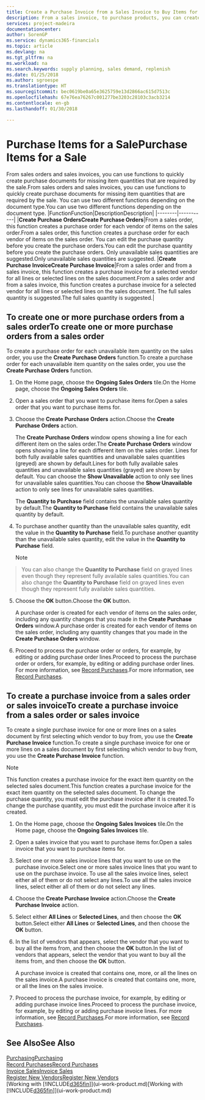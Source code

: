 ```yaml
---
title: Create a Purchase Invoice from a Sales Invoice to Buy Items for a Sale | Microsoft Docs
description: From a sales invoice, to purchase products, you can create a purchase invoice for a vendor or supplier.
services: project-madeira
documentationcenter: 
author: SorenGP
ms.service: dynamics365-financials
ms.topic: article
ms.devlang: na
ms.tgt_pltfrm: na
ms.workload: na
ms.search.keywords: supply planning, sales demand, replenish
ms.date: 01/25/2018
ms.author: sgroespe
ms.translationtype: HT
ms.sourcegitcommit: bec0619be0a65e3625759e13d2866ac615d7513c
ms.openlocfilehash: 67e76ea76267c001277be3203c28103c3acb3214
ms.contentlocale: en-gb
ms.lasthandoff: 01/30/2018

---
```

# <a name="purchase-items-for-a-sale"></a><span data-ttu-id="89e9a-103">Purchase Items for a Sale</span><span class="sxs-lookup"><span data-stu-id="89e9a-103">Purchase Items for a Sale</span></span>
<span data-ttu-id="89e9a-104">From sales orders and sales invoices, you can use functions to quickly create purchase documents for missing item quantities that are required by the sale.</span><span class="sxs-lookup"><span data-stu-id="89e9a-104">From sales orders and sales invoices, you can use functions to quickly create purchase documents for missing item quantities that are required by the sale.</span></span> <span data-ttu-id="89e9a-105">You can use two different functions depending on the document type.</span><span class="sxs-lookup"><span data-stu-id="89e9a-105">You can use two different functions depending on the document type.</span></span>
|<span data-ttu-id="89e9a-106">Function</span><span class="sxs-lookup"><span data-stu-id="89e9a-106">Function</span></span>|<span data-ttu-id="89e9a-107">Description</span><span class="sxs-lookup"><span data-stu-id="89e9a-107">Description</span></span>|
|--------|-----------|
|<span data-ttu-id="89e9a-108">**Create Purchase Orders**</span><span class="sxs-lookup"><span data-stu-id="89e9a-108">**Create Purchase Orders**</span></span>|<span data-ttu-id="89e9a-109">From a sales order, this function creates a purchase order for each vendor of items on the sales order.</span><span class="sxs-lookup"><span data-stu-id="89e9a-109">From a sales order, this function creates a purchase order for each vendor of items on the sales order.</span></span> <span data-ttu-id="89e9a-110">You can edit the purchase quantity before you create the purchase orders.</span><span class="sxs-lookup"><span data-stu-id="89e9a-110">You can edit the purchase quantity before you create the purchase orders.</span></span> <span data-ttu-id="89e9a-111">Only unavailable sales quantities are suggested.</span><span class="sxs-lookup"><span data-stu-id="89e9a-111">Only unavailable sales quantities are suggested.</span></span>
|<span data-ttu-id="89e9a-112">**Create Purchase Invoice**</span><span class="sxs-lookup"><span data-stu-id="89e9a-112">**Create Purchase Invoice**</span></span>|<span data-ttu-id="89e9a-113">From a sales order and from a sales invoice, this function creates a purchase invoice for a selected vendor for all lines or selected lines on the sales document.</span><span class="sxs-lookup"><span data-stu-id="89e9a-113">From a sales order and from a sales invoice, this function creates a purchase invoice for a selected vendor for all lines or selected lines on the sales document.</span></span> <span data-ttu-id="89e9a-114">The full sales quantity is suggested.</span><span class="sxs-lookup"><span data-stu-id="89e9a-114">The full sales quantity is suggested.</span></span>|

## <a name="to-create-one-or-more-purchase-orders-from-a-sales-order"></a><span data-ttu-id="89e9a-115">To create one or more purchase orders from a sales order</span><span class="sxs-lookup"><span data-stu-id="89e9a-115">To create one or more purchase orders from a sales order</span></span>
<span data-ttu-id="89e9a-116">To create a purchase order for each unavailable item quantity on the sales order, you use the **Create Purchase Orders** function.</span><span class="sxs-lookup"><span data-stu-id="89e9a-116">To create a purchase order for each unavailable item quantity on the sales order, you use the **Create Purchase Orders** function.</span></span>

1. <span data-ttu-id="89e9a-117">On the Home page, choose the **Ongoing Sales Orders** tile.</span><span class="sxs-lookup"><span data-stu-id="89e9a-117">On the Home page, choose the **Ongoing Sales Orders** tile.</span></span>
2. <span data-ttu-id="89e9a-118">Open a sales order that you want to purchase items for.</span><span class="sxs-lookup"><span data-stu-id="89e9a-118">Open a sales order that you want to purchase items for.</span></span>
3. <span data-ttu-id="89e9a-119">Choose the **Create Purchase Orders** action.</span><span class="sxs-lookup"><span data-stu-id="89e9a-119">Choose the **Create Purchase Orders** action.</span></span>

    <span data-ttu-id="89e9a-120">The **Create Purchase Orders** window opens showing a line for each different item on the sales order.</span><span class="sxs-lookup"><span data-stu-id="89e9a-120">The **Create Purchase Orders** window opens showing a line for each different item on the sales order.</span></span> <span data-ttu-id="89e9a-121">Lines for both fully available sales quantities and unavailable sales quantities (greyed) are shown by default.</span><span class="sxs-lookup"><span data-stu-id="89e9a-121">Lines for both fully available sales quantities and unavailable sales quantities (grayed) are shown by default.</span></span> <span data-ttu-id="89e9a-122">You can choose the **Show Unavailable** action to only see lines for unavailable sales quantities.</span><span class="sxs-lookup"><span data-stu-id="89e9a-122">You can choose the **Show Unavailable** action to only see lines for unavailable sales quantities.</span></span>

    <span data-ttu-id="89e9a-123">The **Quantity to Purchase** field contains the unavailable sales quantity by default.</span><span class="sxs-lookup"><span data-stu-id="89e9a-123">The **Quantity to Purchase** field contains the unavailable sales quantity by default.</span></span>
4. <span data-ttu-id="89e9a-124">To purchase another quantity than the unavailable sales quantity, edit the value in the **Quantity to Purchase** field.</span><span class="sxs-lookup"><span data-stu-id="89e9a-124">To purchase another quantity than the unavailable sales quantity, edit the value in the **Quantity to Purchase** field.</span></span>

    > [!NOTE]  
>   <span data-ttu-id="89e9a-125">You can also change the **Quantity to Purchase** field on grayed lines even though they represent fully available sales quantities.</span><span class="sxs-lookup"><span data-stu-id="89e9a-125">You can also change the **Quantity to Purchase** field on grayed lines even though they represent fully available sales quantities.</span></span>
5. <span data-ttu-id="89e9a-126">Choose the **OK** button.</span><span class="sxs-lookup"><span data-stu-id="89e9a-126">Choose the **OK** button.</span></span>

    <span data-ttu-id="89e9a-127">A purchase order is created for each vendor of items on the sales order, including any quantity changes that you made in the **Create Purchase Orders** window.</span><span class="sxs-lookup"><span data-stu-id="89e9a-127">A purchase order is created for each vendor of items on the sales order, including any quantity changes that you made in the **Create Purchase Orders** window.</span></span>
7. <span data-ttu-id="89e9a-128">Proceed to process the purchase order or orders, for example, by editing or adding purchase order lines.</span><span class="sxs-lookup"><span data-stu-id="89e9a-128">Proceed to process the purchase order or orders, for example, by editing or adding purchase order lines.</span></span> <span data-ttu-id="89e9a-129">For more information, see [Record Purchases](purchasing-how-record-purchases.md).</span><span class="sxs-lookup"><span data-stu-id="89e9a-129">For more information, see [Record Purchases](purchasing-how-record-purchases.md).</span></span>


## <a name="to-create-a-purchase-invoice-from-a-sales-order-or-sales-invoice"></a><span data-ttu-id="89e9a-130">To create a purchase invoice from a sales order or sales invoice</span><span class="sxs-lookup"><span data-stu-id="89e9a-130">To create a purchase invoice from a sales order or sales invoice</span></span>
<span data-ttu-id="89e9a-131">To create a single purchase invoice for one or more lines on a sales document by first selecting which vendor to buy from, you use the **Create Purchase Invoice** function.</span><span class="sxs-lookup"><span data-stu-id="89e9a-131">To create a single purchase invoice for one or more lines on a sales document by first selecting which vendor to buy from, you use the **Create Purchase Invoice** function.</span></span>

> [!NOTE]  
>   <span data-ttu-id="89e9a-132">This function creates a purchase invoice for the exact item quantity on the selected sales document.</span><span class="sxs-lookup"><span data-stu-id="89e9a-132">This function creates a purchase invoice for the exact item quantity on the selected sales document.</span></span> <span data-ttu-id="89e9a-133">To change the purchase quantity, you must edit the purchase invoice after it is created.</span><span class="sxs-lookup"><span data-stu-id="89e9a-133">To change the purchase quantity, you must edit the purchase invoice after it is created.</span></span>  

1. <span data-ttu-id="89e9a-134">On the Home page, choose the **Ongoing Sales Invoices** tile.</span><span class="sxs-lookup"><span data-stu-id="89e9a-134">On the Home page, choose the **Ongoing Sales Invoices** tile.</span></span>
2. <span data-ttu-id="89e9a-135">Open a sales invoice that you want to purchase items for.</span><span class="sxs-lookup"><span data-stu-id="89e9a-135">Open a sales invoice that you want to purchase items for.</span></span>
3. <span data-ttu-id="89e9a-136">Select one or more sales invoice lines that you want to use on the purchase invoice.</span><span class="sxs-lookup"><span data-stu-id="89e9a-136">Select one or more sales invoice lines that you want to use on the purchase invoice.</span></span> <span data-ttu-id="89e9a-137">To use all the sales invoice lines, select either all of them or do not select any lines.</span><span class="sxs-lookup"><span data-stu-id="89e9a-137">To use all the sales invoice lines, select either all of them or do not select any lines.</span></span>
4. <span data-ttu-id="89e9a-138">Choose the **Create Purchase Invoice** action.</span><span class="sxs-lookup"><span data-stu-id="89e9a-138">Choose the **Create Purchase Invoice** action.</span></span>
5. <span data-ttu-id="89e9a-139">Select either **All Lines** or **Selected Lines**, and then choose the **OK** button.</span><span class="sxs-lookup"><span data-stu-id="89e9a-139">Select either **All Lines** or **Selected Lines**, and then choose the **OK** button.</span></span>  
6. <span data-ttu-id="89e9a-140">In the list of vendors that appears, select the vendor that you want to buy all the items from, and then choose the **OK** button.</span><span class="sxs-lookup"><span data-stu-id="89e9a-140">In the list of vendors that appears, select the vendor that you want to buy all the items from, and then choose the **OK** button.</span></span>

    <span data-ttu-id="89e9a-141">A purchase invoice is created that contains one, more, or all the lines on the sales invoice.</span><span class="sxs-lookup"><span data-stu-id="89e9a-141">A purchase invoice is created that contains one, more, or all the lines on the sales invoice.</span></span>
7. <span data-ttu-id="89e9a-142">Proceed to process the purchase invoice, for example, by editing or adding purchase invoice lines.</span><span class="sxs-lookup"><span data-stu-id="89e9a-142">Proceed to process the purchase invoice, for example, by editing or adding purchase invoice lines.</span></span> <span data-ttu-id="89e9a-143">For more information, see [Record Purchases](purchasing-how-record-purchases.md).</span><span class="sxs-lookup"><span data-stu-id="89e9a-143">For more information, see [Record Purchases](purchasing-how-record-purchases.md).</span></span>

## <a name="see-also"></a><span data-ttu-id="89e9a-144">See Also</span><span class="sxs-lookup"><span data-stu-id="89e9a-144">See Also</span></span>
[<span data-ttu-id="89e9a-145">Purchasing</span><span class="sxs-lookup"><span data-stu-id="89e9a-145">Purchasing</span></span>](purchasing-manage-purchasing.md)  
[<span data-ttu-id="89e9a-146">Record Purchases</span><span class="sxs-lookup"><span data-stu-id="89e9a-146">Record Purchases</span></span>](purchasing-how-record-purchases.md)  
[<span data-ttu-id="89e9a-147">Invoice Sales</span><span class="sxs-lookup"><span data-stu-id="89e9a-147">Invoice Sales</span></span>](sales-how-invoice-sales.md)  
[<span data-ttu-id="89e9a-148">Register New Vendors</span><span class="sxs-lookup"><span data-stu-id="89e9a-148">Register New Vendors</span></span>](purchasing-how-register-new-vendors.md)  
<span data-ttu-id="89e9a-149">[Working with [!INCLUDE[d365fin](includes/d365fin_md.md)]](ui-work-product.md)</span><span class="sxs-lookup"><span data-stu-id="89e9a-149">[Working with [!INCLUDE[d365fin](includes/d365fin_md.md)]](ui-work-product.md)</span></span>

